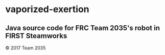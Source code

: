 # vaporized-exertion
## Java source code for FRC Team 2035's robot in FIRST Steamworks
© 2017 Team 2035

